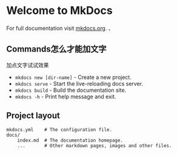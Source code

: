 # Welcome to MkDocs

For full documentation visit [mkdocs.org](https://www.mkdocs.org).
、
## Commands怎么才能加文字
加点文字试试效果
* `mkdocs new [dir-name]` - Create a new project.
* `mkdocs serve` - Start the live-reloading docs server.
* `mkdocs build` - Build the documentation site.
* `mkdocs -h` - Print help message and exit.

## Project layout

    mkdocs.yml    # The configuration file.
    docs/
        index.md  # The documentation homepage.
        ...       # Other markdown pages, images and other files.

